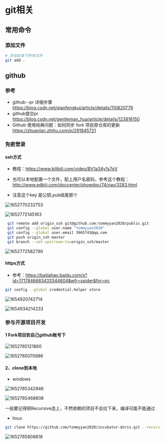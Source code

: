 # git相关



## 常用命令

### 添加文件

```bash
# 添加目录下所有文件
git add .
```

## github

### 参考

- github--pr 详细步骤 https://blog.csdn.net/qianfengkui/article/details/110820779
- github提交pr https://blog.csdn.net/gentleman_hua/article/details/123816150
- Github 使用经典问题：如何同步 fork 项目原仓库的更新 https://zhuanlan.zhihu.com/p/291845721

### 免密登录

#### ssh方式

- 教程：https://www.bilibili.com/video/BV1a34y1s7qV
- 也可以本地配置一个文件，配上用户名密码，参考这个教程：http://www.edbiji.com/doccenter/showdoc/74/nav/3283.html

- 注意这个key 是公钥,pub结尾那个

![1652770232753](images/1652770232753.png)

![1652772145163](images/1652772145163.png)

```bash
 git remote add origin_ssh git@github.com:tommyyan2020/public.git
 git config --global user.name "tommyyan2020"
 git config --global user.email 3965743@qq.com
 git push origin_ssh master
 git branch --set-upstream-to=origin_ssh/master
```

![1652772582790](images/1652772582790.png)

#### https方式

- 参考：https://baijiahao.baidu.com/s?id=1717846683433344604&wfr=spider&for=pc

```bash
git config --global credential.helper store

```



![1654920742714](images/1654920742714.png)

![1654934214233](images/1654934214233.png)

### 参与开源项目开发

#### 1 Fork项目到自己github账号下

![1652765121860](images/1652765121860.png)

![1652765070986](images/1652765070986.png)

#### 2、clone到本地

- windows

![1652765342946](images/1652765342946.png)

![1652765468808](images/1652765468808.png)

​	一般要记得把Recursive选上，不然依赖的项目不会拉下来，编译可能不能通过

- linux

```bash
git clone https://github.com/tommyyan2020/incubator-doris.git --recursive
```



![1652765808818](images/1652765808818.png)